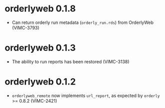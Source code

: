 # orderlyweb 0.1.8

* Can return orderly run metadata (`orderly_run.rds`) from OrderlyWeb (VIMC-3793)

# orderlyweb 0.1.3

* The ability to run reports has been restored (VIMC-3138)

# orderlyweb 0.1.2

* `orderlyweb_remote` now implements `url_report`, as expected by `orderly` >= 0.8.2 (VIMC-2421)

